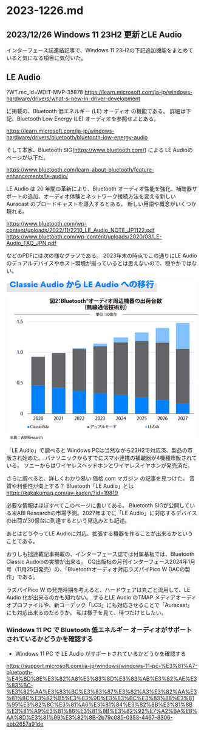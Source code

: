 # 2023-1226.md

## 2023/12/26 Windows 11 23H2 更新とLE Audio

インターフェース誌連絡記事で、Windows 11 23H2の下記追加機能をまとめていると気になる項目に気付いた。

## LE Audio

?WT.mc_id=WDIT-MVP-35878
https://learn.microsoft.com/ja-jp/windows-hardware/drivers/what-s-new-in-driver-development

に掲載の、Bluetooth 低エネルギー (LE) オーディオ の機能である。
詳細は下記、Bluetooth Low Energy (LE) オーディオを参照せよとある。

https://learn.microsoft.com/ja-jp/windows-hardware/drivers/bluetooth/bluetooth-low-energy-audio

そして本家、Bluetooth SIG(https://www.bluetooth.com/) による LE Audioのページが以下だ。

https://www.bluetooth.com/learn-about-bluetooth/feature-enhancements/le-audio/

LE Audio は 20 年間の革新により、Bluetooth オーディオ性能を強化、補聴器サポートの追加、オーディオ体験とネットワーク接続方法を変える新しい Auracast のブロードキャストを導入するとある。
新しい用語や概念がいくつか現れる。

https://www.bluetooth.com/wp-content/uploads/2022/11/2210_LE_Audio_NOTE_JP1122.pdf
https://www.bluetooth.com/wp-content/uploads/2020/03/LE-Audio_FAQ_JPN.pdf

などのPDFには次の様なグラフである。
2023年末の時点でこの通りにLE Audioのデュアルデバイスやホスト環境が揃っているとは思えないので、穏やかではない。

![Classic AudioからLE Audioへの移行](leaudio.png)

「LE Audio」で調べると Windows PCは当然ながら23H2で対応済、製品の市販され始めた。
パナソニックからすでにスマホ連携の補聴器が4機種市販されている。
ソニーからはワイヤレスヘッドホンとワイヤレスイヤホンが発売済だ。

さらに調べると、詳しくわかり易い 価格.com マガジン の記事を見つけた。
音質や利便性が向上する？ Bluetooth「LE Audio」とは
https://kakakumag.com/av-kaden/?id=19819

必要な情報はほぼすべてこのページに書いてある。
Bluetooth SIGが公開している米ABI Researchの市場予測。2027年までに「LE Audio」に対応するデバイスの出荷が30億台に到達するという見込みとも記述。


あとはどうやってLE Audioに対応、拡張する機器を作ることが出来るかということである。

おりしも拙連載記事掲載の、インターフェース誌では付属基板では、Bluetooth Classic Audoioの実験が出来る。
CQ出版社の月刊インターフェース2024年1月号（11月25日発売）の、「Bluetoothオーディオ対応ラズパイPico W DACの製作」である。

ラズパイPico W の発売時期を考えると、ハードウェアは丸ごと流用して、LE Audio 化が出来るのかも知れない。
するとLE Audio のTMAP メディアオーディオプロファイルや、新コーデック「LC3」にも対応させることで「Auracast」にも対応出来るのだろうか。
私は様子を見て、待つだけとしたい。


### Windows 11 PC で Bluetooth 低エネルギー オーディオがサポートされているかどうかを確認する

- Windows 11 PC で LE Audio がサポートされているかどうかを確認する

https://support.microsoft.com/ja-jp/windows/windows-11-pc-%E3%81%A7-bluetooth-%E4%BD%8E%E3%82%A8%E3%83%8D%E3%83%AB%E3%82%AE%E3%83%BC-%E3%82%AA%E3%83%BC%E3%83%87%E3%82%A3%E3%82%AA%E3%81%8C%E3%82%B5%E3%83%9D%E3%83%BC%E3%83%88%E3%81%95%E3%82%8C%E3%81%A6%E3%81%84%E3%82%8B%E3%81%8B%E3%81%A9%E3%81%86%E3%81%8B%E3%82%92%E7%A2%BA%E8%AA%8D%E3%81%99%E3%82%8B-2b79c085-0353-4467-8306-ebb2657a91de
